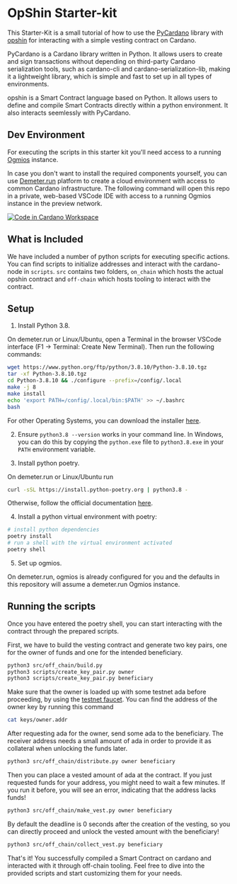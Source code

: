 # OpShin Starter-kit

This Starter-Kit is a small tutorial of how to use the [PyCardano](https://github.com/Python-Cardano/pycardano) library 
with [opshin](https://github.com/OpShin/opshin) for interacting with a simple vesting contract on Cardano.

PyCardano is a Cardano library written in Python. It allows users to create and sign transactions without depending on third-party Cardano serialization tools, such as cardano-cli and cardano-serialization-lib, making it a lightweight library, which is simple and fast to set up in all types of environments.

opshin is a Smart Contract language based on Python. It allows users to define and compile Smart Contracts directly within a python environment.
It also interacts seemlessly with PyCardano.

## Dev Environment

For executing the scripts in this starter kit you'll need access to a running [Ogmios](https://ogmios.dev/) instance.

In case you don't want to install the required components yourself, you can use [Demeter.run](https://demeter.run) platform to create a cloud environment with access to common Cardano infrastructure. The following command will open this repo in a private, web-based VSCode IDE with access to a running Ogmios instance in the preview network.

[![Code in Cardano Workspace](https://demeter.run/code/badge.svg)](https://demeter.run/code?repository=https://github.com/opshin/opshin-starter-kit&template=python)


## What is Included

We have included a number of python scripts for executing specific actions.
You can find scripts to initialize addresses and interact with the cardano-node in `scripts`.
`src` contains two folders, `on_chain` which hosts the actual opshin contract and `off-chain` which
hosts tooling to interact with the contract.


## Setup


1. Install Python 3.8.

On demeter.run or Linux/Ubuntu, open a Terminal in the browser VSCode interface (F1 -> Terminal: Create New Terminal). Then run the following commands:
```bash
wget https://www.python.org/ftp/python/3.8.10/Python-3.8.10.tgz
tar -xf Python-3.8.10.tgz
cd Python-3.8.10 && ./configure --prefix=/config/.local
make -j 8
make install
echo 'export PATH=/config/.local/bin:$PATH' >> ~/.bashrc
bash
```

For other Operating Systems, you can download the installer [here](https://www.python.org/downloads/release/python-3810/).

2. Ensure `python3.8 --version` works in your command line.
In Windows, you can do this by copying the `python.exe` file to `python3.8.exe` in your `PATH` environment variable.

3. Install python poetry.

On demeter.run or Linux/Ubuntu run 
```bash
curl -sSL https://install.python-poetry.org | python3.8 -
```

Otherwise, follow the official documentation [here](https://python-poetry.org/docs/#installation).


4. Install a python virtual environment with poetry:
```bash
# install python dependencies
poetry install
# run a shell with the virtual environment activated
poetry shell
```

5. Set up ogmios. 

On demeter.run, ogmios is already configured for you and the defaults in this repository will assume a demeter.run Ogmios instance.

## Running the scripts

Once you have entered the poetry shell, you can start interacting with the contract through the prepared scripts.

First, we have to build the vesting contract and generate two key pairs, one for the
owner of funds and one for the intended beneficiary.

```bash
python3 src/off_chain/build.py
python3 scripts/create_key_pair.py owner
python3 scripts/create_key_pair.py beneficiary
```

Make sure that the owner is loaded up with some testnet ada before proceeding,
by using the [testnet faucet](https://docs.cardano.org/cardano-testnet/tools/faucet).
You can find the address of the owner key by running this command

```bash
cat keys/owner.addr
```

After requesting ada for the owner, send some ada to the beneficiary. The receiver address needs a small amount of ada
in order to provide it as collateral when unlocking the funds later.

```bash
python3 src/off_chain/distribute.py owner beneficiary 
```

Then you can place a vested amount of ada at the contract. If you just requested funds for your address, you might need to wait a few minutes.
If you run it before, you will see an error, indicating that the address lacks funds!

```bash
python3 src/off_chain/make_vest.py owner beneficiary 
```

By default the deadline is 0 seconds after the creation of the vesting, so you can directly proceed and unlock
the vested amount with the beneficiary!

```bash
python3 src/off_chain/collect_vest.py beneficiary
```

That's it! You successfully compiled a Smart Contract on cardano and interacted with it through off-chain tooling.
Feel free to dive into the provided scripts and start customizing them for your needs.
